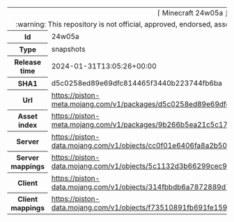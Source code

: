 <html><table>
<tr><td colspan="2" align="center"><img width="0" height="0"><br/>⌈ Minecraft 24w05a ⌋<br/><img width="0" height="0"></td></tr>
<tr><td colspan="2" align="center"><img width="0" height="0"><br/>
:warning: This repository is not official, approved, endorsed, associated or connected with Mojang :warning:
<br/><img width="0" height="0"></td></tr>
<tr><th>Id</th><td>24w05a</td></tr>
<tr><th>Type</th><td>snapshots</td></tr>
<tr><th>Release time</th><td>2024-01-31T13:05:26+00:00</td></tr>
<tr><th>SHA1</th><td>d5c0258ed89e69dfc814465f3440b223744fb6ba</td></tr>
<tr><th>Url</th><td><a href="https://piston-meta.mojang.com/v1/packages/d5c0258ed89e69dfc814465f3440b223744fb6ba/24w05a.json">https://piston-meta.mojang.com/v1/packages/d5c0258ed89e69dfc814465f3440b223744fb6ba/24w05a.json</a></td></tr>
<tr><th>Asset index</th><td><a href="https://piston-meta.mojang.com/v1/packages/9b266b5ea21c5c176ed514ecab8bff576ed3197b/12.json">https://piston-meta.mojang.com/v1/packages/9b266b5ea21c5c176ed514ecab8bff576ed3197b/12.json</a></td></tr>
<tr><th>Server</th><td><a href="https://piston-data.mojang.com/v1/objects/cc0f01e6406fa8a2b50c3c06edef74e7a7bf74de/server.jar">https://piston-data.mojang.com/v1/objects/cc0f01e6406fa8a2b50c3c06edef74e7a7bf74de/server.jar</a></td></tr>
<tr><th>Server mappings</th><td><a href="https://piston-data.mojang.com/v1/objects/5c1132d3b66299cec90da0536d4f5c7fcfeae90f/server.txt">https://piston-data.mojang.com/v1/objects/5c1132d3b66299cec90da0536d4f5c7fcfeae90f/server.txt</a></td></tr>
<tr><th>Client</th><td><a href="https://piston-data.mojang.com/v1/objects/314fbbdb6a7872889d7b8cc673bd43c2d64604b1/client.jar">https://piston-data.mojang.com/v1/objects/314fbbdb6a7872889d7b8cc673bd43c2d64604b1/client.jar</a></td></tr>
<tr><th>Client mappings</th><td><a href="https://piston-data.mojang.com/v1/objects/f73510891fb691fe15918eeb2917594b787d9677/client.txt">https://piston-data.mojang.com/v1/objects/f73510891fb691fe15918eeb2917594b787d9677/client.txt</a></td></tr>
</table></html>